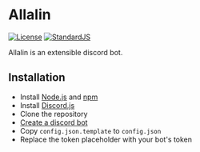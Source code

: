 # Allalin
[![License](https://img.shields.io/github/license/deekts/allalin-bot)](LICENSE)
[![StandardJS](https://img.shields.io/badge/code_style-standard-brightgreen)](https://standardjs.com/)

Allalin is an extensible discord bot.

## Installation
* Install [Node.js](https://nodejs.org/) and [npm](https://www.npmjs.com/)
* Install [Discord.js](https://discord.js.org/)
* Clone the repository
* [Create a discord bot](https://discord.com/developers)
* Copy `config.json.template` to `config.json`
* Replace the token placeholder with your bot's token
